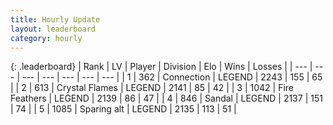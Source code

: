 ```yaml
---
title: Hourly Update
layout: leaderboard
category: hourly
---
```


{: .leaderboard}
| Rank | LV | Player | Division | Elo | Wins | Losses |
| --- | --- | --- | --- | --- | --- | --- |
| <span data-change="0">1</span> | 362 | <span title="ID: 539711">Connection</span> | LEGEND | <span data-change="13">2243</span> | <span data-change="3">155</span> | <span data-change="0">65</span> |
| <span data-change="3">2</span> | 613 | <span title="ID: 163201">Crystal Flames</span> | LEGEND | <span data-change="10">2141</span> | <span data-change="1">85</span> | <span data-change="0">42</span> |
| <span data-change="-1">3</span> | 1042 | <span title="ID: 357425">Fire Feathers</span> | LEGEND | <span data-change="-14">2139</span> | <span data-change="3">86</span> | <span data-change="2">47</span> |
| <span data-change="-1">4</span> | 846 | <span title="ID: 315148">Sandal</span> | LEGEND | <span data-change="-3">2137</span> | <span data-change="2">151</span> | <span data-change="2">74</span> |
| <span data-change="-1">5</span> | 1085 | <span title="ID: 203132">Sparing alt</span> | LEGEND | <span data-change="0">2135</span> | <span data-change="0">113</span> | <span data-change="0">51</span> |